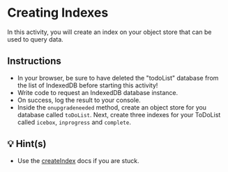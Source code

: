 # Creating Indexes

In this activity, you will create an index on your object store that can be used to query data.

## Instructions

* In your browser, be sure to have deleted the "todoList" database from the list of IndexedDB before starting this activity!
* Write code to request an IndexedDB database instance.
* On success, log the result to your console.
* Inside the `onupgradeneeded` method, create an object store for you database called `toDoList`. Next, create three indexes for your ToDoList called `icebox`, `inprogress` and `complete`.

## 💡 Hint(s)

* Use the [createIndex](https://developer.mozilla.org/en-US/docs/Web/API/IDBObjectStore/createIndex) docs if you are stuck.
